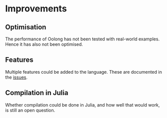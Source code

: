 # Improvements

## Optimisation
The performance of Oolong has not been tested with real-world examples. Hence
it has also not been optimised.

## Features
Multiple features could be added to the language. These are documented in the [issues](https://github.com/oolongtensor/oolong/issues?q=is%3Aopen+is%3Aissue+label%3Aenhancement).

## Compilation in Julia
Whether compilation could be done in Julia, and how well that would work, is
still an open question.

